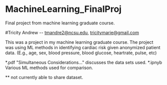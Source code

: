# MachineLearning_FinalProj
Final project from machine learning graduate course.

#Tricity Andrew -- tmandre2@ncsu.edu, tricitymarie@gmail.com

This was a project in my machine learning graduate course. 
The project was using ML methods in identifying cardiac risk 
given anonymized patient data. (E.g., age, sex, blood pressure, 
blood glucose, heartrate, pulse, etc)

*.pdf "Simultaneous Considerations..." discusses the data sets used. 
*.ipnyb Various ML methods used for comparison.


** not currently able to share dataset.
